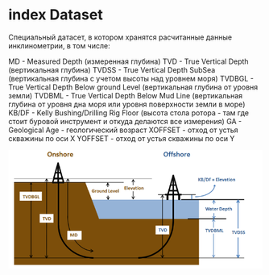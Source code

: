 # index Dataset

Специальный датасет, в котором хранятся расчитанные данные инклинометрии, в том числе:

MD - Measured Depth (измеренная глубина)
TVD - True Vertical Depth (вертикальная глубина)
TVDSS - True Vertical Depth SubSea (вертикальная глубина с учетом высоты над уровнем моря)
TVDBGL - True Vertical Depth Below ground Level (вертикальная глубина от уровня земли)
TVDBML - True Vertical Depth Below Mud Line (вертикальная глубина от уровня дна моря или уровня поверхности земли в море)
KB/DF - Kelly Bushing/Drilling Rig Floor (высота стола ротора - там где стоит буровой инструмент и откуда делаются все измерения)
GA - Geological Age - геологический возраст
XOFFSET - отход от устья скважины по оси X
YOFFSET - отход от устья скважины по оси Y


![](../files/TVD_scheme.png)